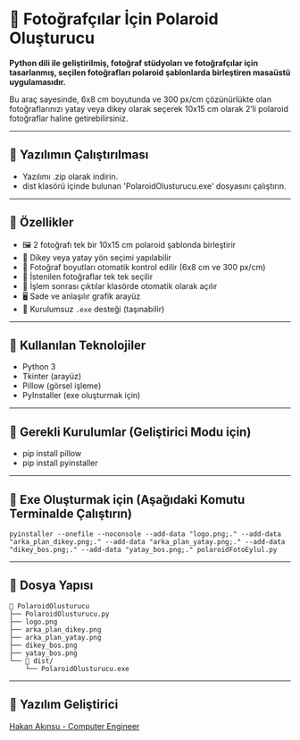 # 📸 Fotoğrafçılar İçin Polaroid Oluşturucu

**Python dili ile geliştirilmiş, fotoğraf stüdyoları ve fotoğrafçılar için tasarlanmış, seçilen fotoğrafları polaroid şablonlarda birleştiren masaüstü uygulamasıdır.**

Bu araç sayesinde, 6x8 cm boyutunda ve 300 px/cm çözünürlükte olan fotoğraflarınızı yatay veya dikey olarak seçerek 10x15 cm olarak 2’li polaroid fotoğraflar haline getirebilirsiniz.

---

## 📂 Yazılımın Çalıştırılması

- Yazılımı .zip olarak indirin.
- dist klasörü içinde bulunan 'PolaroidOlusturucu.exe' dosyasını çalıştırın.

---

## 🚀 Özellikler

- 🖼️ 2 fotoğrafı tek bir 10x15 cm polaroid şablonda birleştirir  
- 🔄 Dikey veya yatay yön seçimi yapılabilir  
- 🧠 Fotoğraf boyutları otomatik kontrol edilir (6x8 cm ve 300 px/cm)  
- 📂 İstenilen fotoğraflar tek tek seçilir  
- 📁 İşlem sonrası çıktılar klasörde otomatik olarak açılır  
- 🖥️ Sade ve anlaşılır grafik arayüz  
- 💾 Kurulumsuz `.exe` desteği (taşınabilir)

---

## 🧰 Kullanılan Teknolojiler

- Python 3
- Tkinter (arayüz)
- Pillow (görsel işleme)
- PyInstaller (exe oluşturmak için)

---

## 🔧 Gerekli Kurulumlar (Geliştirici Modu için)

- pip install pillow
- pip install pyinstaller

---

## 🔧 Exe Oluşturmak için (Aşağıdaki Komutu Terminalde Çalıştırın)

```plaintext
pyinstaller --onefile --noconsole --add-data "logo.png;." --add-data "arka_plan_dikey.png;." --add-data "arka_plan_yatay.png;." --add-data "dikey_bos.png;." --add-data "yatay_bos.png;." polaroidFotoEylul.py
```

---

## 📁 Dosya Yapısı

```plaintext
📂 PolaroidOlusturucu
├── PolaroidOlusturucu.py
├── logo.png
├── arka_plan_dikey.png
├── arka_plan_yatay.png
├── dikey_bos.png
├── yatay_bos.png
└── 📂 dist/
    └── PolaroidOlusturucu.exe
```


---

## 🤝 **Yazılım Geliştirici**

[Hakan Akınsu - Computer Engineer](https://github.com/hakanakinsu0)

